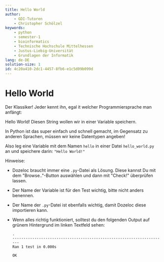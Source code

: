 ```yaml
---
title: Hello World
author:
    - GDI-Tutoren
    - Christopher Schölzel
keywords:
    - python
    - semester-1
    - bioinformatics
    - Technische Hochschule Mittelhessen
    - Justus-Liebig-Universität
    - Grundlagen der Informatik
lang: de-DE
solution-size: 1
id: 4c20a410-2dc1-4457-8fb6-e1c5d09b099d
---
```


# Hello World

Der Klassiker! Jeder kennt ihn, egal it welcher Programmiersprache man anfängt:

Hello World! Diesen String wollen wir in einer Variable speichern.

In Python ist das super einfach und schnell gemacht, im Gegensatz zu anderen Sprachen, müssen wir keine Datentypen angeben!

Also leg eine Variable mit dem Namen `hello` in einer Datei `hello_world.py` an und speichere darin: `"Hello World!"`

Hinweise: 
* Dozeloc braucht immer eine `.py`-Datei als Lösung.
    Diese kannst Du mit dem "Browse.."-Button auswählen und dann mit "Check!" überprüfen lassen.
* Der Name der Variable ist für den Test wichtig, bitte nicht anders benennen.
* Der Name der `.py`-Datei ist ebenfalls wichtig, damit Dozeloc diese importieren kann.
* Wenn alles richtig funktioniert, solltest du den folgenden Output auf grünem Hintergrund im linken Textfeld sehen:

    ```
    .
    ----------------------------------------------------------------------
    Ran 1 test in 0.000s

    OK
    ```